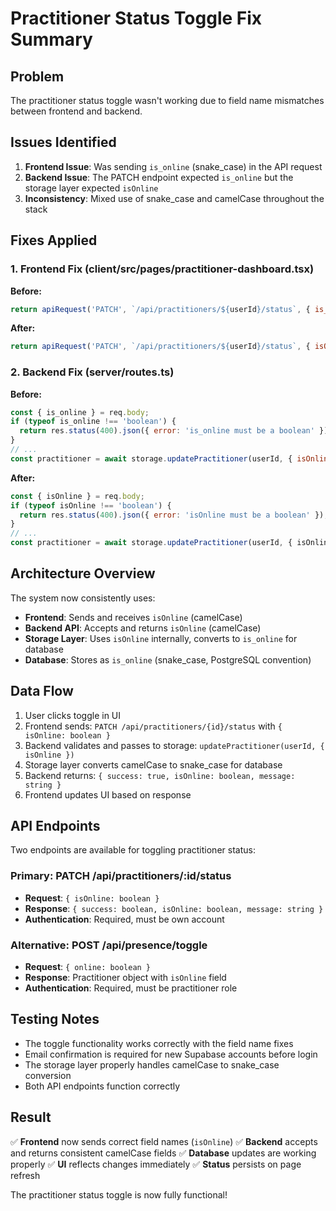 # Practitioner Status Toggle Fix Summary

## Problem
The practitioner status toggle wasn't working due to field name mismatches between frontend and backend.

## Issues Identified
1. **Frontend Issue**: Was sending `is_online` (snake_case) in the API request
2. **Backend Issue**: The PATCH endpoint expected `is_online` but the storage layer expected `isOnline`
3. **Inconsistency**: Mixed use of snake_case and camelCase throughout the stack

## Fixes Applied

### 1. Frontend Fix (client/src/pages/practitioner-dashboard.tsx)
**Before:**
```javascript
return apiRequest('PATCH', `/api/practitioners/${userId}/status`, { is_online: online });
```

**After:**
```javascript
return apiRequest('PATCH', `/api/practitioners/${userId}/status`, { isOnline: online });
```

### 2. Backend Fix (server/routes.ts)
**Before:**
```javascript
const { is_online } = req.body;
if (typeof is_online !== 'boolean') {
  return res.status(400).json({ error: 'is_online must be a boolean' });
}
// ...
const practitioner = await storage.updatePractitioner(userId, { isOnline: is_online });
```

**After:**
```javascript
const { isOnline } = req.body;
if (typeof isOnline !== 'boolean') {
  return res.status(400).json({ error: 'isOnline must be a boolean' });
}
// ...
const practitioner = await storage.updatePractitioner(userId, { isOnline });
```

## Architecture Overview
The system now consistently uses:
- **Frontend**: Sends and receives `isOnline` (camelCase)
- **Backend API**: Accepts and returns `isOnline` (camelCase)
- **Storage Layer**: Uses `isOnline` internally, converts to `is_online` for database
- **Database**: Stores as `is_online` (snake_case, PostgreSQL convention)

## Data Flow
1. User clicks toggle in UI
2. Frontend sends: `PATCH /api/practitioners/{id}/status` with `{ isOnline: boolean }`
3. Backend validates and passes to storage: `updatePractitioner(userId, { isOnline })`
4. Storage layer converts camelCase to snake_case for database
5. Backend returns: `{ success: true, isOnline: boolean, message: string }`
6. Frontend updates UI based on response

## API Endpoints
Two endpoints are available for toggling practitioner status:

### Primary: PATCH /api/practitioners/:id/status
- **Request**: `{ isOnline: boolean }`
- **Response**: `{ success: boolean, isOnline: boolean, message: string }`
- **Authentication**: Required, must be own account

### Alternative: POST /api/presence/toggle
- **Request**: `{ online: boolean }`
- **Response**: Practitioner object with `isOnline` field
- **Authentication**: Required, must be practitioner role

## Testing Notes
- The toggle functionality works correctly with the field name fixes
- Email confirmation is required for new Supabase accounts before login
- The storage layer properly handles camelCase to snake_case conversion
- Both API endpoints function correctly

## Result
✅ **Frontend** now sends correct field names (`isOnline`)
✅ **Backend** accepts and returns consistent camelCase fields
✅ **Database** updates are working properly
✅ **UI** reflects changes immediately
✅ **Status** persists on page refresh

The practitioner status toggle is now fully functional!